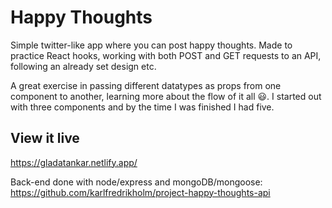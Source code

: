 # Happy Thoughts

Simple twitter-like app where you can post happy thoughts. Made to practice React hooks, working with both POST and GET requests to an API, following an already set design etc.

A great exercise in passing different datatypes as props from one component to another, learning more about the flow of it all 😃. I started out with three components and by the time I was finished I had five.

## View it live

https://gladatankar.netlify.app/

Back-end done with node/express and mongoDB/mongoose: https://github.com/karlfredrikholm/project-happy-thoughts-api
